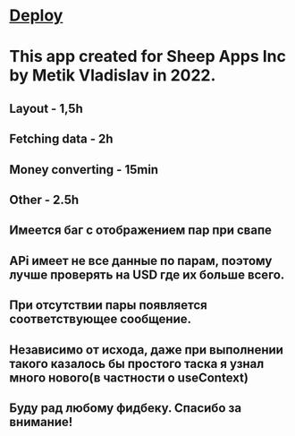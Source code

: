 # [Deploy](https://destolyar.github.io/sheep-apps-task/)
# This app created for Sheep Apps Inc by Metik Vladislav in 2022.
## Layout - 1,5h
## Fetching data - 2h
## Money converting - 15min
## Other - 2.5h



## Имеется баг с отображением пар при свапе
## APi имеет не все данные по парам, поэтому лучше проверять на USD где их больше всего. 
## При отсутствии пары появляется соответствующее сообщение.
## Независимо от исхода, даже при выполнении такого казалось бы простого таска я узнал много нового(в частности о useContext)
## Буду рад любому фидбеку. Спасибо за внимание!

